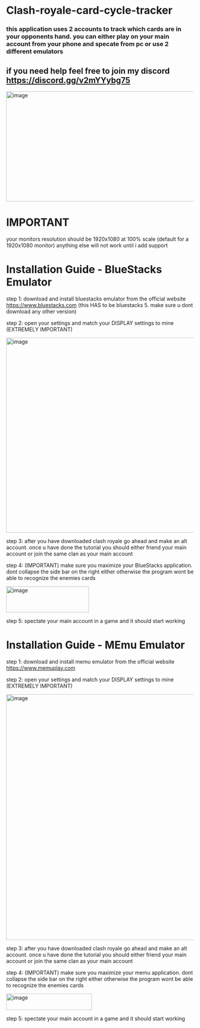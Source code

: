 # Clash-royale-card-cycle-tracker


### this application uses 2 accounts to track which cards are in your opponents hand. you can either play on your main account from your phone and specate from pc or use 2 different emulators



## if you need help feel free to join my discord https://discord.gg/v2mYYybg75 


<img width="604" height="295" alt="image" src="https://github.com/user-attachments/assets/a820e5ee-9889-4846-bdac-d3ad36ec70db" />

# IMPORTANT

your monitors resolution should be 1920x1080 at 100% scale (default for a 1920x1080 monitor) anything else will not work until i add support

# Installation Guide - BlueStacks Emulator

step 1: download and install bluestacks emulator from the official website  https://www.bluestacks.com (this HAS to be bluestacks 5. make sure u dont download any other version)

step 2: open your settings and match your DISPLAY settings to mine (EXTREMELY IMPORTANT) 

<img width="789" height="522" alt="image" src="https://github.com/user-attachments/assets/2ff1fb67-a20b-48d3-80a7-fd2af717663c" />

step 3: after you have downloaded clash royale go ahead and make an alt account. once u have done the tutorial you should either friend your main account or join the same clan as your main account

step 4: (IMPORTANT) make sure you maximize your BlueStacks application. dont collapse the side bar on the right either otherwise the program wont be able to recognize the enemies cards

<img width="222" height="70" alt="image" src="https://github.com/user-attachments/assets/e5c8b2eb-b384-45b9-91ac-a7e64c3b9041" />

step 5: spectate your main account in a game and it should start working

# Installation Guide - MEmu Emulator

step 1: download and install memu emulator from the official website https://www.memuplay.com

step 2: open your settings and match your DISPLAY settings to mine (EXTREMELY IMPORTANT) 

<img width="756" height="658" alt="image" src="https://github.com/user-attachments/assets/15cabdee-7ccc-4540-a8e2-69d9b97511f1" />

step 3: after you have downloaded clash royale go ahead and make an alt account. once u have done the tutorial you should either friend your main account or join the same clan as your main account

step 4: (IMPORTANT) make sure you maximize your memu application. dont collapse the side bar on the right either otherwise the program wont be able to recognize the enemies cards

<img width="230" height="44" alt="image" src="https://github.com/user-attachments/assets/c715547e-ac17-485d-a8c0-7b4f3a7a7ebc" />

step 5: spectate your main account in a game and it should start working

